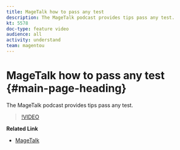 ```yaml
---
title: MageTalk how to pass any test
description: The MageTalk podcast provides tips pass any test.
kt: 5578
doc-type: feature video
audience: all
activity: understand
team: magentou
---
```


# MageTalk how to pass any test {#main-page-heading}

The MageTalk podcast provides tips pass any test.

>[!VIDEO](https://video.tv.adobe.com/v/35764?quality=12&learn=on)

**Related Link**

* [MageTalk](https://magetalk.com/)
